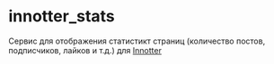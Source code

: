 # innotter_stats

Сервис для отображения статистикт страниц (количество постов, подписчиков, лайков и т.д.) для [Innotter](https://github.com/Sheshkon/innowise-task)
